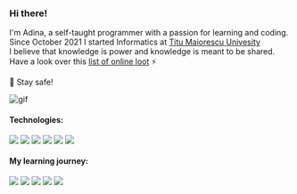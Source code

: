 ### Hi there!

<!--
**SharpAdder/SharpAdder** is a ✨ _special_ ✨ repository because its `README.md` (this file) appears on your GitHub profile.

Here are some ideas to get you started:

- 🔭 I’m currently working on ...
- 🌱 I’m currently learning ...
- 👯 I’m looking to collaborate on ...
- 🤔 I’m looking for help with ...
- 💬 Ask me about ...
- 📫 How to reach me: ...
- 😄 Pronouns: ...
- ⚡ Fun fact: ...
-->

I'm Adina, a self-taught programmer with a passion for learning and coding.</br>
Since October 2021 I started Informatics at [Titu Maiorescu Univesity](https://www.utm.ro/en/faculty-of-informatics/) </br>
I believe that knowledge is power and knowledge is meant to be shared. </br>
Have a look over this [list of online loot](https://github.com/SharpAdder/public-link-list/blob/main/README.md) ⚡


 🖖 Stay safe!

![gif](https://media.giphy.com/media/L1R1tvI9svkIWwpVYr/giphy.gif)


#### Technologies: 
<img src ="https://img.shields.io/badge/Linux-FCC624?style=for-the-badge&logo=linux&logoColor=black"> <img src ="https://img.shields.io/badge/C-00599C?style=for-the-badge&logo=c&logoColor=white"> <img src ="https://img.shields.io/badge/C%2B%2B-00599C?style=for-the-badge&logo=c%2B%2B&logoColor=white"> <img src ="https://img.shields.io/badge/HTML5-E34F26?style=for-the-badge&logo=html5&logoColor=white"> <img src = "https://img.shields.io/badge/CSS3-1572B6?style=for-the-badge&logo=css3&logoColor=white"> <img src = "https://img.shields.io/badge/JavaScript-323330?style=for-the-badge&logo=javascript&logoColor=F7DF1E">

#### My learning journey:

 <img src = "https://img.shields.io/badge/Codecademy-FFF0E5?style=for-the-badge&logo=codecademy&logoColor=303347"> <img src = "https://img.shields.io/badge/skill%20share-002333?style=for-the-badge&logo=skillshare&logoColor=white"> <img src = "https://img.shields.io/badge/free%20code%20camp-27273D?style=for-the-badge&logo=freecodecamp&logoColor=white"> <img src = "https://img.shields.io/badge/Khan%20Academy-14BF96?style=for-the-badge&logo=Khan%20Academy&logoColor=white"> <img src = "https://img.shields.io/badge/Udemy-EC5252?style=for-the-badge&logo=Udemy&logoColor=white">

